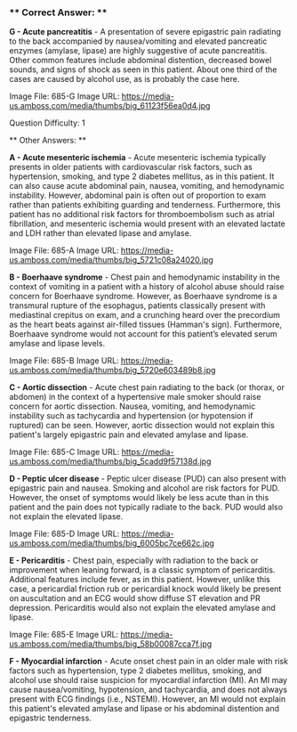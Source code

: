 ### ** Correct Answer: **

**G - Acute pancreatitis** - A presentation of severe epigastric pain radiating to the back accompanied by nausea/vomiting and elevated pancreatic enzymes (amylase, lipase) are highly suggestive of acute pancreatitis. Other common features include abdominal distention, decreased bowel sounds, and signs of shock as seen in this patient. About one third of the cases are caused by alcohol use, as is probably the case here.

Image File: 685-G
Image URL: https://media-us.amboss.com/media/thumbs/big_61123f56ea0d4.jpg

Question Difficulty: 1

** Other Answers: **

**A - Acute mesenteric ischemia** - Acute mesenteric ischemia typically presents in older patients with cardiovascular risk factors, such as hypertension, smoking, and type 2 diabetes mellitus, as in this patient. It can also cause acute abdominal pain, nausea, vomiting, and hemodynamic instability. However, abdominal pain is often out of proportion to exam rather than patients exhibiting guarding and tenderness. Furthermore, this patient has no additional risk factors for thromboembolism such as atrial fibrillation, and mesenteric ischemia would present with an elevated lactate and LDH rather than elevated lipase and amylase.

Image File: 685-A
Image URL: https://media-us.amboss.com/media/thumbs/big_5721c08a24020.jpg

**B - Boerhaave syndrome** - Chest pain and hemodynamic instability in the context of vomiting in a patient with a history of alcohol abuse should raise concern for Boerhaave syndrome. However, as Boerhaave syndrome is a transmural rupture of the esophagus, patients classically present with mediastinal crepitus on exam, and a crunching heard over the precordium as the heart beats against air-filled tissues (Hamman's sign). Furthermore, Boerhaave syndrome would not account for this patient’s elevated serum amylase and lipase levels.

Image File: 685-B
Image URL: https://media-us.amboss.com/media/thumbs/big_5720e603489b8.jpg

**C - Aortic dissection** - Acute chest pain radiating to the back (or thorax, or abdomen) in the context of a hypertensive male smoker should raise concern for aortic dissection. Nausea, vomiting, and hemodynamic instability such as tachycardia and hypertension (or hypotension if ruptured) can be seen. However, aortic dissection would not explain this patient's largely epigastric pain and elevated amylase and lipase.

Image File: 685-C
Image URL: https://media-us.amboss.com/media/thumbs/big_5cadd9f57138d.jpg

**D - Peptic ulcer disease** - Peptic ulcer disease (PUD) can also present with epigastric pain and nausea. Smoking and alcohol are risk factors for PUD. However, the onset of symptoms would likely be less acute than in this patient and the pain does not typically radiate to the back. PUD would also not explain the elevated lipase.

Image File: 685-D
Image URL: https://media-us.amboss.com/media/thumbs/big_6005bc7ce662c.jpg

**E - Pericarditis** - Chest pain, especially with radiation to the back or improvement when leaning forward, is a classic symptom of pericarditis. Additional features include fever, as in this patient. However, unlike this case, a pericardial friction rub or pericardial knock would likely be present on auscultation and an ECG would show diffuse ST elevation and PR depression. Pericarditis would also not explain the elevated amylase and lipase.

Image File: 685-E
Image URL: https://media-us.amboss.com/media/thumbs/big_58b00087cca7f.jpg

**F - Myocardial infarction** - Acute onset chest pain in an older male with risk factors such as hypertension, type 2 diabetes mellitus, smoking, and alcohol use should raise suspicion for myocardial infarction (MI). An MI may cause nausea/vomiting, hypotension, and tachycardia, and does not always present with ECG findings (i.e., NSTEMI). However, an MI would not explain this patient's elevated amylase and lipase or his abdominal distention and epigastric tenderness.

